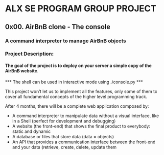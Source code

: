 # ALX SE PROGRAM GROUP PROJECT

## 0x00. AirBnB clone - The console

### A command interpreter to manage AirBnB objects
### Project Description:

#### The goal of the project is to deploy on your server a simple copy of the AirBnB website.
  *** The shell can be used in interactive mode using ./console.py ***

  This project won’t let us to implement all the features, only some of them to cover all fundamental concepts of the higher level programming track.

  After 4 months, there will be a complete web application composed by:

  * A command interpreter to manipulate data without a visual interface, like in a Shell (perfect for development and debugging)
  * A website (the front-end) that shows the final product to everybody: static and dynamic
  * A database or files that store data (data = objects)
  * An API that provides a communication interface between the front-end and your data (retrieve, create, delete, update them